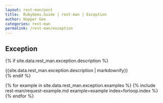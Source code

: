 ```yaml
---
layout: rest-man/post
title:  RubyGems.Guide | rest-man | Exception
author: Hopper Gee
categories: rest-man
permalink: /rest-man/exception
---
```


<div class="post">
  <h2 class="title">Exception</h2>

  {% if site.data.rest_man.exception.description %}
    <div class="post-desc">
      {{site.data.rest_man.exception.description | markdownify}}
    </div>
  {% endif %}

  {% for example in site.data.rest_man.exception.examples %}
    {% include rest-man/request-example.md example=example index=forloop.index %}
  {% endfor %}
</div>
